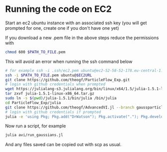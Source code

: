 # Running the code on EC2

Start an ec2 ubuntu instance with an associated ssh key 
(you will get prompted for one, create one if you don't have one yet)

If you download a new .pem file in the above steps reduce the permissions with

```bash
chmod 600 $PATH_TO_FILE.pem
```

This will avoid an error when running the ssh command below



```bash
# for example ssh -i .ssh/ec2.pem ubuntu@ec2-52-58-52-178.eu-central-1.compute.amazonaws.com
ssh -i $PATH_TO_FILE.pem ubuntu@$EC2URL
git clone https://github.com/theogf/ParticleFlow_Exp.git
# login with github credentials when prompted
wget https://julialang-s3.julialang.org/bin/linux/x64/1.5/julia-1.5.1-linux-x86_64.tar.gz
tar zxvf julia-1.5.1-linux-x86_64.tar.gz
sudo ln -s $(pwd)/julia-1.5.1/bin/julia /bin/julia
cd ParticleFlow_Exp/julia
git clone https://github.com/theogf/AdvancedVI.jl --branch gaussparticleflow --single-branch dev/AdvancedVI
# login with github credentials if prompted
julia -e 'using Pkg; Pkg.add("DrWatson"); Pkg.activate("."); Pkg.develop(path="./dev/AdvancedVI"); Pkg.instantiate()'
```

Now run a script, for example

```bash
julia avi/run_gaussians.jl 
```

And any files saved can be copied out with scp as usual.

